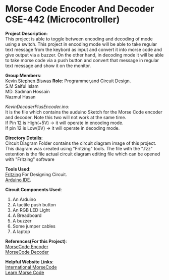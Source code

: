 # Morse Code Encoder And Decoder CSE-442 (Microcontroller)

**Project Description**:<br>
This project is able to toggle between encoding and decoding of mode using a switch. This project in encoding mode will be able to take regular text message from the keybord as input and convert it into morse code and give output via a buzzer. On the other hand, in decoding mode it will be able to take morse code via a push button and convert that message in regular text message and show it on the monitor.<br>

**Group Members**:<br>
[Kevin Stephen Biswas](https://github.com/BluerGost/) **Role**: Programmer,and Circuit Design.<br>
S.M Saiful Islam <br>
MD. Sadman Hossain <br>
Nazmul Hasan <br>

*KevinDecoderPlusEncoder.ino*:<br>
It is the file which contains the auduino Sketch for the Morse Code encoder and decoder. Note this two will not work at the same time.<br> 
If Pin 12 is High(+5V) -> it will operate in encoding mode.<br>
If pin 12 is Low(0V) -> it will operate in decoding mode.<br>

**Directory Details**:<br>
Circuit Diagram Folder contains the circuit diagram image of this project.
This diagram was created using "Fritzing" tools. The file with the ".fzz" extention is the file actual circuit diagram editing file which can be opened with "Fritzing" software

**Tools Used**:<br>
[Fritzing](http://fritzing.org/) For Designing Circuit.<br>
[Arduino IDE](https://www.arduino.cc/en/main/software).<br>

**Circuit Components Used**:<br>
  1. An Arduino
  2. A tactile push button
  3. An RGB LED Light
  4. A Breadboard
  5. A buzzer
  6. Some jumper cables
  7. A laptop

**References(For this Project)**:<br>
[MorseCode Encoder](https://github.com/ahashans/MorseCodeEncoder)<br>
[MorseCode Decoder](http://www.instructables.com/id/Morse-Code-Decoder/)<br>


**Helpful Website Links**:<br>
[International MorseCode](https://morsecode.scphillips.com/morse2.html)<br>
[Learn Morse Code](http://www.learnmorsecode.com/)<br>



